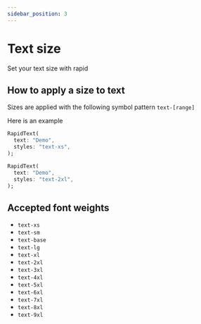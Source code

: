 ```yaml
---
sidebar_position: 3
---
```


# Text size

Set your text size with rapid

## How to apply a size to text

Sizes are applied with the following symbol pattern `text-[range]`

Here is an example

```dart
RapidText(
  text: "Demo",
  styles: "text-xs",
);

RapidText(
  text: "Demo",
  styles: "text-2xl",
);
```

## Accepted font weights

* `text-xs`
* `text-sm`
* `text-base`
* `text-lg`
* `text-xl`
* `text-2xl`
* `text-3xl`
* `text-4xl`
* `text-5xl`
* `text-6xl`
* `text-7xl`
* `text-8xl`
* `text-9xl`